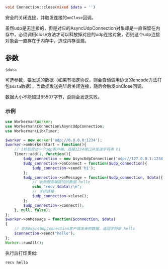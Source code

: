 ```php
void Connection::close(mixed $data = '')
```

安全的关闭连接，并触发连接的```onClose```回调。

虽然udp是无连接的，但是对应的AsyncUdpConnection对象却是一直保留在内存中，必须调用close方法才可以释放掉对应的udp连接对象，否则这个udp连接对象会一直存在于内存中，造成内存泄漏。

## 参数

 ``` $data ```

可选参数，要发送的数据（如果有指定协议，则会自动调用协议的encode方法打包```$data```数据），当数据发送完毕后关闭连接，随后会触发onClose回调。

数据大小不能超过65507字节，否则会发送失败。

### 示例 

```php
use Workerman\Worker;
use Workerman\Connection\AsyncUdpConnection;
use Workerman\Lib\Timer;

$worker = new Worker('udp://0.0.0.0:1234');
$worker->onWorkerStart = function(){
    // 1秒后启动一个udp客户端，连接1234端口并发送字符串 hi
    Timer::add(1, function(){
        $udp_connection = new AsyncUdpConnection('udp://127.0.0.1:1234');
        $udp_connection->onConnect = function($udp_connection){
            $udp_connection->send('hi');
        };
        $udp_connection->onMessage = function($udp_connection, $data){
            // 收到服务端返回的数据 hello
            echo "recv $data\r\n";
            // 关闭连接
            $udp_connection->close();
        };
        $udp_connection->connect();
    }, null, false);
};
$worker->onMessage = function($connection, $data)
{
    // 收到AsyncUdpConnection客户端发来的数据，返回字符串 hello
    $connection->send("hello");
};
Worker::runAll();             
```

执行后打印类似:
```
recv hello
```

